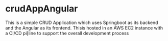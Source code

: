 # crudAppAngular
This is a simple CRUD Application which uses Springboot as its backend and the Angular as its frontend. Thisis hosted in an AWS EC2 instance with a CI/CD pi[line to support the overall development process
